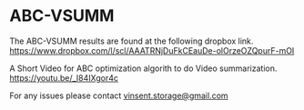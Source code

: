 # ABC-VSUMM

The ABC-VSUMM results are found at the following dropbox link. https://www.dropbox.com/l/scl/AAATRNjDuFkCEauDe-olOrzeOZQpurF-mOI

A Short Video for ABC optimization algorith to do Video summarization.
https://youtu.be/_I84IXgor4c

For any issues please contact vinsent.storage@gmail.com


